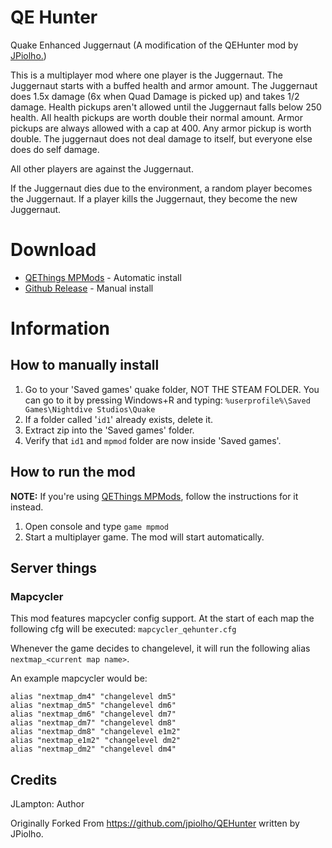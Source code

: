 # QE Hunter
Quake Enhanced Juggernaut (A modification of the QEHunter mod by [JPiolho.](https://github.com/jpiolho/QEHunter))

This is a multiplayer mod where one player is the Juggernaut. The Juggernaut starts with a buffed health and armor amount.
The Juggernaut does 1.5x damage (6x when Quad Damage is picked up) and takes 1/2 damage.
Health pickups aren't allowed until the Juggernaut falls below 250 health. All health pickups are worth double their normal amount.
Armor pickups are always allowed with a cap at 400. Any armor pickup is worth double.
The juggernaut does not deal damage to itself, but everyone else does do self damage.

All other players are against the Juggernaut. 

If the Juggernaut dies due to the environment, a random player becomes the Juggernaut.
If a player kills the Juggernaut, they become the new Juggernaut. 

# Download
* [QEThings MPMods](https://mpmods.qethings.xyz) - Automatic install
* [Github Release](https://github.com/jlampton/QEJuggernaut/releases/latest) - Manual install

# Information

## How to manually install
1. Go to your 'Saved games' quake folder, NOT THE STEAM FOLDER. You can go to it by pressing Windows+R and typing: `%userprofile%\Saved Games\Nightdive Studios\Quake`
2. If a folder called '`id1`' already exists, delete it.
3. Extract zip into the 'Saved games' folder.
4. Verify that `id1` and `mpmod` folder are now inside 'Saved games'.

## How to run the mod
**NOTE:** If you're using [QEThings MPMods](https://mpmods.qethings.xyz), follow the instructions for it instead.

1. Open console and type `game mpmod`
2. Start a multiplayer game. The mod will start automatically.

## Server things

### Mapcycler
This mod features mapcycler config support. At the start of each map the following cfg will be executed: `mapcycler_qehunter.cfg`

Whenever the game decides to changelevel, it will run the following alias `nextmap_<current map name>`.

An example mapcycler would be:
```
alias "nextmap_dm4" "changelevel dm5"
alias "nextmap_dm5" "changelevel dm6"
alias "nextmap_dm6" "changelevel dm7"
alias "nextmap_dm7" "changelevel dm8"
alias "nextmap_dm8" "changelevel e1m2"
alias "nextmap_e1m2" "changelevel dm2"
alias "nextmap_dm2" "changelevel dm4"
```

## Credits
JLampton: Author

Originally Forked From https://github.com/jpiolho/QEHunter written by JPiolho.

